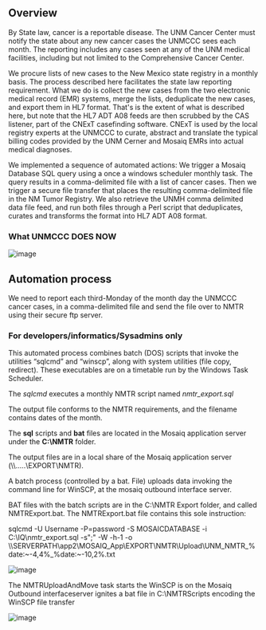 Overview
--------

By State law, cancer is a reportable disease. The UNM Cancer Center must notify the state about any new cancer cases the UNMCCC sees each month. The reporting includes any cases seen at any of the UNM medical facilities, including but not limited to the Comprehensive Cancer Center.

We procure lists of new cases to the New Mexico state registry in a monthly basis. The process described here facilitates the state law reporting requirement. What we do is collect the new cases from the two electronic medical record (EMR) systems, merge the lists, deduplicate the new cases, and export them in HL7 format. That's is the extent of what is described here, but note that the HL7 ADT A08 feeds are then scrubbed by the CAS listener, part of the CNExT casefinding software.  CNExT is used by the local registry experts at the UNMCCC to curate, abstract and translate the typical billing codes provided by the UNM Cerner and Mosaiq EMRs into actual medical diagnoses.

We implemented a sequence of automated actions: We trigger a Mosaiq Database SQL query using a once a windows scheduler monthly task. The query results in a comma-delimited file with a list of cancer cases. Then we trigger a secure file transfer that places the resulting comma-delimited file in the NM Tumor Registry. We also retrieve the UNMH comma delimited data file feed, and run both files through a Perl script that deduplicates, curates and transforms the format into HL7 ADT A08 format.

### What UNMCCC DOES NOW

![image](https://cloud.githubusercontent.com/assets/403087/24419093/4a7ad856-13ab-11e7-9b35-2c09a174ab43.png)

Automation process
------------------

We need to report each third-Monday of the month day the UNMCCC cancer cases, in a comma-delimited file and send the file over to NMTR using their secure ftp server.

### For developers/informatics/Sysadmins only

This automated process combines batch (DOS) scripts that invoke the utilities “sqlcmd” and “winscp”, along with system utilities (file copy, redirect). These executables are on a timetable run by the Windows Task Scheduler.

The *sqlcmd* executes a monthly NMTR script named *nmtr\_export.sql*

The output file conforms to the NMTR requirements, and the filename contains dates of the month.

The **sql** scripts and **bat** files are located in the Mosaiq application server under the **C:\\NMTR** folder.

The output files are in a local share of the Mosaiq application server
(\\\\.....\\EXPORT\\NMTR).

A batch process (controlled by a bat. File) uploads data invoking the command line for WinSCP, at the mosaiq outbound interface server.

BAT files with the batch scripts are in the C:\\NMTR Export folder, and called NMTRExport.bat. The NMTRExport.bat file contains this sole instruction:

sqlcmd -U Username -P=password -S MOSAICDATABASE -i C:\\IQ\\nmtr\_export.sql -s";" -W -h-1 -o
\\\\SERVERPATH\\app2\\MOSAIQ\_App\\EXPORT\\NMTR\\Upload\\UNM\_NMTR\_%date:\~-4,4%\_%date:\~-10,2%.txt

![image](https://cloud.githubusercontent.com/assets/403087/24419110/577ad66e-13ab-11e7-9ffc-d78f1075f28b.png)

The NMTRUploadAndMove task starts the WinSCP is on the Mosaiq Outbound interfaceserver ignites a bat file in C:\\NMTRScripts encoding the WinSCP file transfer

![image](https://cloud.githubusercontent.com/assets/403087/24421530/ba9fa596-13b3-11e7-849c-5cc07255a054.png)


